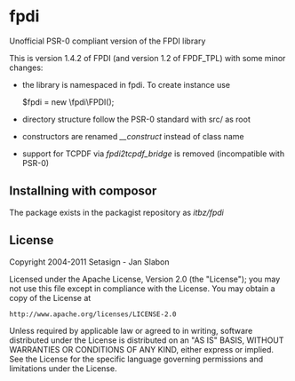 fpdi
====

Unofficial PSR-0 compliant version of the FPDI library


This is version 1.4.2 of FPDI (and version 1.2 of FPDF_TPL) with some minor changes:

* the library is namespaced in fpdi. To create instance use

    $fpdi = new \fpdi\FPDI();

* directory structure follow the PSR-0 standard with src/ as root

* constructors are renamed *__construct* instead of class name

* support for TCPDF via *fpdi2tcpdf_bridge* is removed (incompatible with PSR-0)


## Installning with composor

The package exists in the packagist repository as *itbz/fpdi*


## License

Copyright 2004-2011 Setasign - Jan Slabon

Licensed under the Apache License, Version 2.0 (the "License");
you may not use this file except in compliance with the License.
You may obtain a copy of the License at

    http://www.apache.org/licenses/LICENSE-2.0

Unless required by applicable law or agreed to in writing, software
distributed under the License is distributed on an "AS IS" BASIS,
WITHOUT WARRANTIES OR CONDITIONS OF ANY KIND, either express or implied.
See the License for the specific language governing permissions and
limitations under the License.
